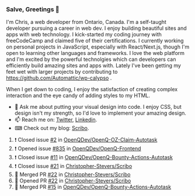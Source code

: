 ### Salve, Greetings 👋

I'm Chris, a web developer from Ontario, Canada. I'm a self-taught developer pursuing a career in web dev. I enjoy building beautiful sites and apps with web technology.
I kick-started my coding journey with freeCodeCamp and claimed five of their certifications.  I currently working on personal projects in JavaScript, especially with React/Next.js, though I'm open to learning other languages and frameworks. I love the web platform and I'm excited by the powerful technolgies which can developers can efficiently build amazing sites and apps with. Lately I've been getting my feet wet with larger projects by contributing to https://github.com/Automattic/wp-calypso .

When I get down to coding, I enjoy the satisfaction of creating complex interaction and the eye candy of adding styles to my HTML. 

- 💬 Ask me about putting your visual design into code. I enjoy CSS, but design isn't my strength, so I'd love to implement your amazing design.
- 📫 Reach me on: [Twitter](https://twitter.com/Christo28120856), [Linkedin](https://www.linkedin.com/in/christopher-stevers-07b9a5204/).
- ⌨ Check out my blog: [Scribo](https://christopherstevers.cf).
<!--
**Christopher-Stevers/Christopher-Stevers** is a ✨ _special_ ✨ repository because its `README.md` (this file) appears on your GitHub profile.

Here are some ideas to get you started:

- 🔭 I’m currently working on ...
- 🌱 I’m currently learning ...
- 👯 I’m looking to collaborate on ...
- 🤔 I’m looking for help with ...
- 😄 Pronouns: ...
- ⚡ Fun fact: ...
-->

<!--START_SECTION:activity-->
1. ❗️ Closed issue [#2](https://github.com/OpenQDev/OpenQ-OZ-Claim-Autotask/issues/2) in [OpenQDev/OpenQ-OZ-Claim-Autotask](https://github.com/OpenQDev/OpenQ-OZ-Claim-Autotask)
2. ❗️ Opened issue [#835](https://github.com/OpenQDev/OpenQ-Frontend/issues/835) in [OpenQDev/OpenQ-Frontend](https://github.com/OpenQDev/OpenQ-Frontend)
3. ❗️ Closed issue [#11](https://github.com/OpenQDev/OpenQ-Bounty-Actions-Autotask/issues/11) in [OpenQDev/OpenQ-Bounty-Actions-Autotask](https://github.com/OpenQDev/OpenQ-Bounty-Actions-Autotask)
4. ❗️ Closed issue [#21](https://github.com/Christopher-Stevers/Scribo/issues/21) in [Christopher-Stevers/Scribo](https://github.com/Christopher-Stevers/Scribo)
5. 🎉 Merged PR [#22](https://github.com/Christopher-Stevers/Scribo/pull/22) in [Christopher-Stevers/Scribo](https://github.com/Christopher-Stevers/Scribo)
6. 💪 Opened PR [#22](https://github.com/Christopher-Stevers/Scribo/pull/22) in [Christopher-Stevers/Scribo](https://github.com/Christopher-Stevers/Scribo)
7. 🎉 Merged PR [#15](https://github.com/OpenQDev/OpenQ-Bounty-Actions-Autotask/pull/15) in [OpenQDev/OpenQ-Bounty-Actions-Autotask](https://github.com/OpenQDev/OpenQ-Bounty-Actions-Autotask)
<!--END_SECTION:activity-->
